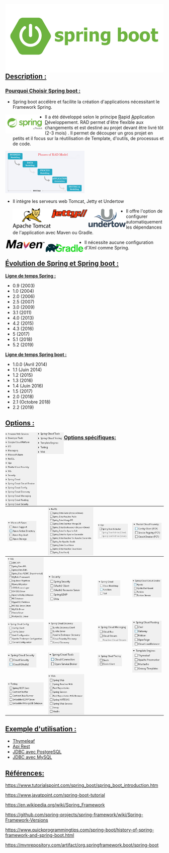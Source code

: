 <img style="float: left;" src="./Image/SpringBoot/spring-boot.png">

## **<u>Description :</u>**



### **<u>Pourquoi Choisir Spring boot :</u>**

- Spring boot accélère et facilite la création d'applications nécessitant le Framework Spring.

<img src="./Image/Spring/spring-by-pivotal.png" style = "float: left;"  height="25%" width="25%"  >

- Il a été développé selon le principe <u>R</u>apid <u>A</u>pplication <u>D</u>éveloppement. RAD permet d'être flexible aux changements et est destiné au projet devant être livré tôt (2-3 mois) . Il permet de découper un gros projet en petits et il focus sur la réutilisation de Template, d'outils, de processus et de code.

<img src="./Image/RAD/RAD-Model.png" style = "float: middle;"  height="50%" width="50%"  >

- Il intègre les serveurs web Tomcat, Jetty et Undertow

  

  <img src="./Image/ServerLogo/Apache_Tomcat_Logo.png" style = "float: left;"  height="25%" width="25%"  > 	  <img src="./Image/ServerLogo/jetty-logo-80x22.png" style = "float: left;"  height="25%" width="25%"  > <img src="./Image/ServerLogo/undertow_logo-stacked_600px.png" style = "float: left;"  height="25%" width="25%"  >





- Il offre l'option de configurer automatiquement les dépendances de l'application avec Maven ou Gradle.

<img src="./Image/Dependency/maven-logo-black-on-white.png" style = "float: left;"  height="25%" width="25%"  > <img src="./Image/Dependency/1 Rld1TfAruYCz4EA-5kHJLA.png" style = "float: left;"  height="25%" width="25%"  >



- Il nécessite aucune configuration d'Xml comme Spring.

## <u>Évolution de Spring et Spring boot :</u>

**<u>Ligne de temps Spring :</u>**

- 0.9 (2003)
- 1.0 (2004)
- 2.0 (2006)
- 2.5 (2007)
- 3.0 (2009)
- 3.1 (2011)
- 4.0 (2013)
- 4.2 (2015)
- 4.3 (2016)
- 5 (2017)
- 5.1 (2018)
- 5.2 (2019)

<u>**Ligne de temps Spring boot :**</u>

- 1.0.0 (Avril 2014)
- 1.1 (Juin 2014)
- 1.2 (2015)
- 1.3 (2016)
- 1.4 (Juin 2016)
- 1.5 (2017)
- 2.0 (2018)
- 2.1 (Octobre 2018)
- 2.2 (2019)

## <u>**Options :**</u>

<img src="./Image/SpringBootDependency/0.JPG" style = "float: left;"  height="20%" width="20%"  > <img src="./Image/SpringBootDependency/1.JPG" style = "float: left;"  height="17%" width="17%"  >















### **<u>Options spécifiques:</u>**

| <img src="./Image/SpringBootDependency/2.JPG" style = "float: left;"  height="80%" width="80%"  > | <img src="./Image/SpringBootDependency/3.JPG" style = "float: left;"  height="100%" width="100%"  > | <img src="./Image/SpringBootDependency/4.JPG" style = "float: left;"  height="100%" width="100%"  > | <img src="./Image/SpringBootDependency/5.JPG" style = "float: left;"  height="100%" width="100%"  > |
| ------------------------------------------------------------ | ------------------------------------------------------------ | ------------------------------------------------------------ | ------------------------------------------------------------ |
| <img src="./Image/SpringBootDependency/5_5.JPG" style = "float: left;"  height="100%" width="100%"  > | <img src="./Image/SpringBootDependency/7.JPG" style = "float: left;"  height="75%" width="75%"  > | <img src="./Image/SpringBootDependency/8.JPG" style = "float: left;"  height="75%" width="75%"  > | <img src="./Image/SpringBootDependency/9.JPG" style = "float: left;"  height="100%" width="100%"  > |
| <img src="./Image/SpringBootDependency/10.JPG" style = "float: left;"  height="100%" width="100%"  > | <img src="./Image/SpringBootDependency/11.JPG" style = "float: left;"  height="75%" width="75%"  > | <img src="./Image/SpringBootDependency/12.JPG" style = "float: left;"  height="100%" width="100%"  > | <img src="./Image/SpringBootDependency/12_5.JPG" style = "float: left;"  height="100%" width="100%"  > |
| <img src="./Image/SpringBootDependency/14.JPG" style = "float: left;"  height="80%" width="80%"  > | <img src="./Image/SpringBootDependency/15.JPG" style = "float: left;"  height="70%" width="70%"  > | <img src="./Image/SpringBootDependency/15_5.JPG" style = "float: left;"  height="80%" width="80%"  > | <img src="./Image/SpringBootDependency/17.JPG" style = "float: left;"  height="100%" width="100%"  > |
| <img src="./Image/SpringBootDependency/18.JPG" style = "float: left;"  height="100%" width="100%"  > | <img src="./Image/SpringBootDependency/19.JPG" style = "float: left;"  height="80%" width="80%"  > |                                                              |                                                              |

## <u>Exemple d'utilisation :</u>

- <a href="/Thymeleaf/README.md">Thymeleaf</a>
- <a href="/Thymeleaf/README.md">Api Rest</a>
- <a href="/Thymeleaf/README.md">JDBC avec PostgreSQL</a>
- <a href="/Thymeleaf/README.md">JDBC avec MySQL</a>

## **<u>Références:</u>**

https://www.tutorialspoint.com/spring_boot/spring_boot_introduction.htm

https://www.javatpoint.com/spring-boot-tutorial

https://en.wikipedia.org/wiki/Spring_Framework

https://github.com/spring-projects/spring-framework/wiki/Spring-Framework-Versions

https://www.quickprogrammingtips.com/spring-boot/history-of-spring-framework-and-spring-boot.html

https://mvnrepository.com/artifact/org.springframework.boot/spring-boot